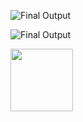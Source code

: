 

![Final Output](https://user-images.githubusercontent.com/106425118/173025916-5f455caf-331d-4ab7-a5fe-d44611835a41.png)



![Final Output](https://user-images.githubusercontent.com/106425118/173025916-5f455caf-331d-4ab7-a5fe-d44611835a41.png)

<img src="[https://your-image-url.type](https://user-images.githubusercontent.com/106425118/173025916-5f455caf-331d-4ab7-a5fe-d44611835a41.png)" width="100">
